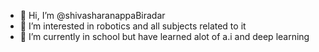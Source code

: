 - 👋 Hi, I’m @shivasharanappaBiradar
- 👀 I’m interested in robotics and all subjects related to it
- 🌱 I’m currently in school but have learned alot of a.i and deep learning  

<!---
shivasharanappaBiradar/shivasharanappaBiradar is a ✨ special ✨ repository because its `README.md` (this file) appears on your GitHub profile.
You can click the Preview link to take a look at your changes.
--->
